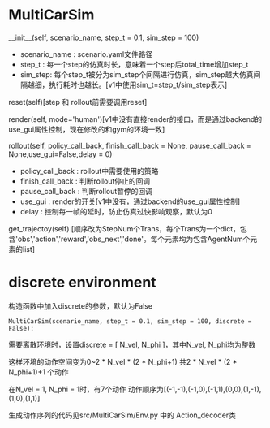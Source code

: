 # MultiCarSim

\_\_init\_\_(self, scenario_name, step_t = 0.1, sim_step = 100)
- scenario_name : scenario.yaml文件路径
- step_t : 每一个step的仿真时长，意味着一个step后total_time增加step_t
- sim_step: 每个step_t被分为sim_step个间隔进行仿真，sim_step越大仿真间隔越细，执行耗时也越长。[v1中使用sim_t=step_t/sim_step表示]

reset(self)[step 和 rollout前需要调用reset]

render(self, mode='human')[v1中没有直接render的接口，而是通过backend的use_gui属性控制，现在修改的和gym的环境一致]

rollout(self, policy_call_back, finish_call_back = None, pause_call_back = None,use_gui=False,delay = 0)
- policy_call_back : rollout中需要使用的策略
- finish_call_back : 判断rollout停止的回调
- pause_call_back : 判断rollout暂停的回调
- use_gui : render的开关[v1中没有，通过backend的use_gui属性控制]
- delay : 控制每一帧的延时，防止仿真过快影响观察，默认为0

get_trajectoy(self) [顺序改为StepNum个Trans，每个Trans为一个dict，包含'obs','action','reward','obs_next','done'。每个元素均为包含AgentNum个元素的list]


# discrete environment
构造函数中加入discrete的参数，默认为False
```
MultiCarSim(scenario_name, step_t = 0.1, sim_step = 100, discrete = False):
```
需要离散环境时，设置discrete = [ N\_vel, N\_phi ]，其中N\_vel, N\_phi均为整数

这样环境的动作空间变为0~2 * N\_vel * (2 * N\_phi+1) 共2 * N\_vel * (2 * N\_phi+1)+1 个动作

在N_vel = 1, N_phi = 1时，有7个动作
动作顺序为[(-1,-1),(-1,0),(-1,1),(0,0),(1,-1),(1,0),(1,1)]

生成动作序列的代码见src/MultiCarSim/Env.py 中的 Action_decoder类